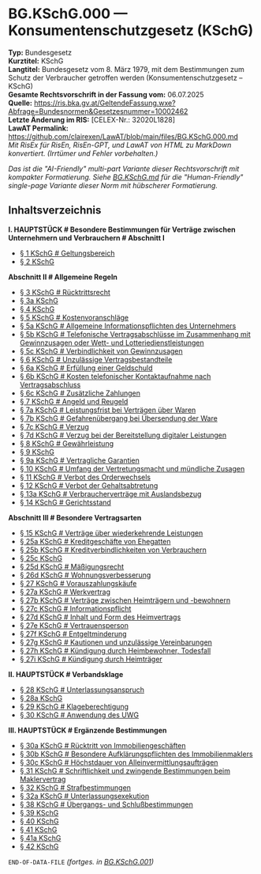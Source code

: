 # BG.KSchG.000 — Konsumentenschutzgesetz (KSchG)
**Typ:** Bundesgesetz  
**Kurztitel:** KSchG  
**Langtitel:** Bundesgesetz vom 8. März 1979, mit dem Bestimmungen zum Schutz der Verbraucher getroffen werden (Konsumentenschutzgesetz – KSchG)  
**Gesamte Rechtsvorschrift in der Fassung vom:** 06.07.2025  
**Quelle:** https://ris.bka.gv.at/GeltendeFassung.wxe?Abfrage=Bundesnormen&Gesetzesnummer=10002462  
**Letzte Änderung im RIS:** [CELEX-Nr.: 32020L1828]  
**LawAT Permalink:** https://github.com/clairexen/LawAT/blob/main/files/BG.KSchG.000.md  
*Mit RisEx für RisEn, RisEn-GPT, und LawAT von HTML zu MarkDown konvertiert. (Irrtümer und Fehler vorbehalten.)*

*Das ist die "AI-Friendly" multi-part Variante dieser Rechtsvorschrift mit kompakter Formatierung. Siehe [BG.KSchG.md](BG.KSchG.md) für die "Human-Friendly" single-page Variante dieser Norm mit hübscherer Formatierung.*

## Inhaltsverzeichnis

**I. HAUPTSTÜCK # Besondere Bestimmungen für Verträge zwischen Unternehmern und Verbrauchern # Abschnitt I**  
* [§ 1 KSchG # Geltungsbereich](BG.KSchG.001.md#-1-kschg--geltungsbereich)  
* [§ 2 KSchG](BG.KSchG.001.md#-2-kschg)

**Abschnitt II # Allgemeine Regeln**  
* [§ 3 KSchG # Rücktrittsrecht](BG.KSchG.002.md#-3-kschg--rücktrittsrecht)  
* [§ 3a KSchG](BG.KSchG.002.md#-3a-kschg)  
* [§ 4 KSchG](BG.KSchG.002.md#-4-kschg)  
* [§ 5 KSchG # Kostenvoranschläge](BG.KSchG.002.md#-5-kschg--kostenvoranschläge)  
* [§ 5a KSchG # Allgemeine Informationspflichten des Unternehmers](BG.KSchG.002.md#-5a-kschg--allgemeine-informationspflichten-des-unternehmers)  
* [§ 5b KSchG # Telefonische Vertragsabschlüsse im Zusammenhang mit Gewinnzusagen oder Wett- und Lotteriedienstleistungen](BG.KSchG.002.md#-5b-kschg--telefonische-vertragsabschlüsse-im-zusammenhang-mit-gewinnzusagen-oder-wett--und-lotteriedienstleistungen)  
* [§ 5c KSchG # Verbindlichkeit von Gewinnzusagen](BG.KSchG.002.md#-5c-kschg--verbindlichkeit-von-gewinnzusagen)  
* [§ 6 KSchG # Unzulässige Vertragsbestandteile](BG.KSchG.002.md#-6-kschg--unzulässige-vertragsbestandteile)  
* [§ 6a KSchG # Erfüllung einer Geldschuld](BG.KSchG.002.md#-6a-kschg--erfüllung-einer-geldschuld)  
* [§ 6b KSchG # Kosten telefonischer Kontaktaufnahme nach Vertragsabschluss](BG.KSchG.002.md#-6b-kschg--kosten-telefonischer-kontaktaufnahme-nach-vertragsabschluss)  
* [§ 6c KSchG # Zusätzliche Zahlungen](BG.KSchG.002.md#-6c-kschg--zusätzliche-zahlungen)  
* [§ 7 KSchG # Angeld und Reugeld](BG.KSchG.002.md#-7-kschg--angeld-und-reugeld)  
* [§ 7a KSchG # Leistungsfrist bei Verträgen über Waren](BG.KSchG.002.md#-7a-kschg--leistungsfrist-bei-verträgen-über-waren)  
* [§ 7b KSchG # Gefahrenübergang bei Übersendung der Ware](BG.KSchG.002.md#-7b-kschg--gefahrenübergang-bei-übersendung-der-ware)  
* [§ 7c KSchG # Verzug](BG.KSchG.002.md#-7c-kschg--verzug)  
* [§ 7d KSchG # Verzug bei der Bereitstellung digitaler Leistungen](BG.KSchG.002.md#-7d-kschg--verzug-bei-der-bereitstellung-digitaler-leistungen)  
* [§ 8 KSchG # Gewährleistung](BG.KSchG.002.md#-8-kschg--gewährleistung)  
* [§ 9 KSchG](BG.KSchG.002.md#-9-kschg)  
* [§ 9a KSchG # Vertragliche Garantien](BG.KSchG.002.md#-9a-kschg--vertragliche-garantien)  
* [§ 10 KSchG # Umfang der Vertretungsmacht und mündliche Zusagen](BG.KSchG.002.md#-10-kschg--umfang-der-vertretungsmacht-und-mündliche-zusagen)  
* [§ 11 KSchG # Verbot des Orderwechsels](BG.KSchG.002.md#-11-kschg--verbot-des-orderwechsels)  
* [§ 12 KSchG # Verbot der Gehaltsabtretung](BG.KSchG.002.md#-12-kschg--verbot-der-gehaltsabtretung)  
* [§ 13a KSchG # Verbraucherverträge mit Auslandsbezug](BG.KSchG.002.md#-13a-kschg--verbraucherverträge-mit-auslandsbezug)  
* [§ 14 KSchG # Gerichtsstand](BG.KSchG.002.md#-14-kschg--gerichtsstand)

**Abschnitt III # Besondere Vertragsarten**  
* [§ 15 KSchG # Verträge über wiederkehrende Leistungen](BG.KSchG.003.md#-15-kschg--verträge-über-wiederkehrende-leistungen)  
* [§ 25a KSchG # Kreditgeschäfte von Ehegatten](BG.KSchG.003.md#-25a-kschg--kreditgeschäfte-von-ehegatten)  
* [§ 25b KSchG # Kreditverbindlichkeiten von Verbrauchern](BG.KSchG.003.md#-25b-kschg--kreditverbindlichkeiten-von-verbrauchern)  
* [§ 25c KSchG](BG.KSchG.003.md#-25c-kschg)  
* [§ 25d KSchG # Mäßigungsrecht](BG.KSchG.003.md#-25d-kschg--mäßigungsrecht)  
* [§ 26d KSchG # Wohnungsverbesserung](BG.KSchG.003.md#-26d-kschg--wohnungsverbesserung)  
* [§ 27 KSchG # Vorauszahlungskäufe](BG.KSchG.003.md#-27-kschg--vorauszahlungskäufe)  
* [§ 27a KSchG # Werkvertrag](BG.KSchG.003.md#-27a-kschg--werkvertrag)  
* [§ 27b KSchG # Verträge zwischen Heimträgern und -bewohnern](BG.KSchG.003.md#-27b-kschg--verträge-zwischen-heimträgern-und--bewohnern)  
* [§ 27c KSchG # Informationspflicht](BG.KSchG.003.md#-27c-kschg--informationspflicht)  
* [§ 27d KSchG # Inhalt und Form des Heimvertrags](BG.KSchG.003.md#-27d-kschg--inhalt-und-form-des-heimvertrags)  
* [§ 27e KSchG # Vertrauensperson](BG.KSchG.003.md#-27e-kschg--vertrauensperson)  
* [§ 27f KSchG # Entgeltminderung](BG.KSchG.003.md#-27f-kschg--entgeltminderung)  
* [§ 27g KSchG # Kautionen und unzulässige Vereinbarungen](BG.KSchG.003.md#-27g-kschg--kautionen-und-unzulässige-vereinbarungen)  
* [§ 27h KSchG # Kündigung durch Heimbewohner, Todesfall](BG.KSchG.003.md#-27h-kschg--kündigung-durch-heimbewohner-todesfall)  
* [§ 27i KSchG # Kündigung durch Heimträger](BG.KSchG.003.md#-27i-kschg--kündigung-durch-heimträger)

**II. HAUPTSTÜCK # Verbandsklage**  
* [§ 28 KSchG # Unterlassungsanspruch](BG.KSchG.003.md#-28-kschg--unterlassungsanspruch)  
* [§ 28a KSchG](BG.KSchG.003.md#-28a-kschg)  
* [§ 29 KSchG # Klageberechtigung](BG.KSchG.003.md#-29-kschg--klageberechtigung)  
* [§ 30 KSchG # Anwendung des UWG](BG.KSchG.003.md#-30-kschg--anwendung-des-uwg)

**III. HAUPTSTÜCK # Ergänzende Bestimmungen**  
* [§ 30a KSchG # Rücktritt von Immobiliengeschäften](BG.KSchG.004.md#-30a-kschg--rücktritt-von-immobiliengeschäften)  
* [§ 30b KSchG # Besondere Aufklärungspflichten des Immobilienmaklers](BG.KSchG.004.md#-30b-kschg--besondere-aufklärungspflichten-des-immobilienmaklers)  
* [§ 30c KSchG # Höchstdauer von Alleinvermittlungsaufträgen](BG.KSchG.004.md#-30c-kschg--höchstdauer-von-alleinvermittlungsaufträgen)  
* [§ 31 KSchG # Schriftlichkeit und zwingende Bestimmungen beim Maklervertrag](BG.KSchG.004.md#-31-kschg--schriftlichkeit-und-zwingende-bestimmungen-beim-maklervertrag)  
* [§ 32 KSchG # Strafbestimmungen](BG.KSchG.004.md#-32-kschg--strafbestimmungen)  
* [§ 32a KSchG # Unterlassungsexekution](BG.KSchG.004.md#-32a-kschg--unterlassungsexekution)  
* [§ 38 KSchG # Übergangs- und Schlußbestimmungen](BG.KSchG.004.md#-38-kschg--übergangs--und-schlußbestimmungen)  
* [§ 39 KSchG](BG.KSchG.004.md#-39-kschg)  
* [§ 40 KSchG](BG.KSchG.004.md#-40-kschg)  
* [§ 41 KSchG](BG.KSchG.004.md#-41-kschg)  
* [§ 41a KSchG](BG.KSchG.004.md#-41a-kschg)  
* [§ 42 KSchG](BG.KSchG.004.md#-42-kschg)

`END-OF-DATA-FILE` *(fortges. in [BG.KSchG.001](BG.KSchG.001.md))*
